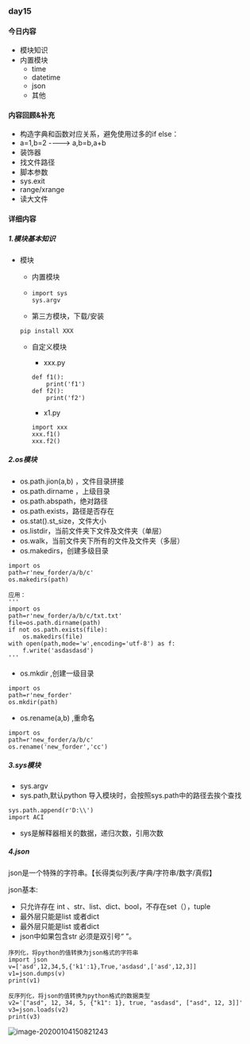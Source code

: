 ### day15

#### 今日内容

- 模块知识
- 内置模块
  - time
  - datetime
  - json
  - 其他

#### 内容回顾&补充

- 构造字典和函数对应关系，避免使用过多的if else：
- a=1,b=2 ----> a,b=b,a+b
- 装饰器
- 找文件路径
- 脚本参数
- sys.exit
- range/xrange
- 读大文件



#### 详细内容

##### 1.模块基本知识

- 模块

  - 内置模块

  - ```
    import sys
    sys.argv
    ```

  - 第三方模块，下载/安装

  ```
  pip install XXX
  ```

  

  - 自定义模块

    - xxx.py

    ```
    def f1():
    	print('f1')
    def f2():
    	print('f2')
    ```

    - x1.py

    ```
    import xxx
    xxx.f1()
    xxx.f2()
    ```

  

  

##### 2.os模块

- os.path.jion(a,b) ，文件目录拼接
- os.path.dirname ，上级目录
- os.path.abspath，绝对路径
- os.path.exists，路径是否存在
- os.stat().st_size，文件大小
- os.listdir，当前文件夹下文件及文件夹（单层）
- os.walk，当前文件夹下所有的文件及文件夹（多层）
- os.makedirs，创建多级目录

```
import os
path=r'new_forder/a/b/c'
os.makedirs(path)

应用：
'''
import os
path=r'new_forder/a/b/c/txt.txt'
file=os.path.dirname(path)
if not os.path.exists(file):
    os.makedirs(file)
with open(path,mode='w',encoding='utf-8') as f:
    f.write('asdasdasd')
'''
```

- os.mkdir ,创建一级目录

```
import os
path=r'new_forder'
os.mkdir(path)
```

- os.rename(a,b) ,重命名

```
import os
path=r'new_forder/a/b/c'
os.rename('new_forder','cc')
```

##### 3.sys模块

- sys.argv
- sys.path,默认python 导入模块时，会按照sys.path中的路径去挨个查找

```
sys.path.append(r'D:\\') 
import ACI
```

- sys是解释器相关的数据，递归次数，引用次数

##### 4.json

json是一个特殊的字符串。【长得类似列表/字典/字符串/数字/真假】

json基本:

- 只允许存在 int 、str、list、dict、bool，不存在set（），tuple
- 最外层只能是list 或者dict
- 最外层只能是list 或者dict
- json中如果包含str 必须是双引号“ ”。

```
序列化，将python的值转换为json格式的字符串
import json
v=['asd',12,34,5,{'k1':1},True,'asdasd',['asd',12,3]]
v1=json.dumps(v)
print(v1)

反序列化，将json的值转换为python格式的数据类型
v2='["asd", 12, 34, 5, {"k1": 1}, true, "asdasd", ["asd", 12, 3]]'
v3=json.loads(v2)
print(v3)
```

![image-20200104150821243](C:\Users\davidlu\AppData\Roaming\Typora\typora-user-images\image-20200104150821243.png)

















